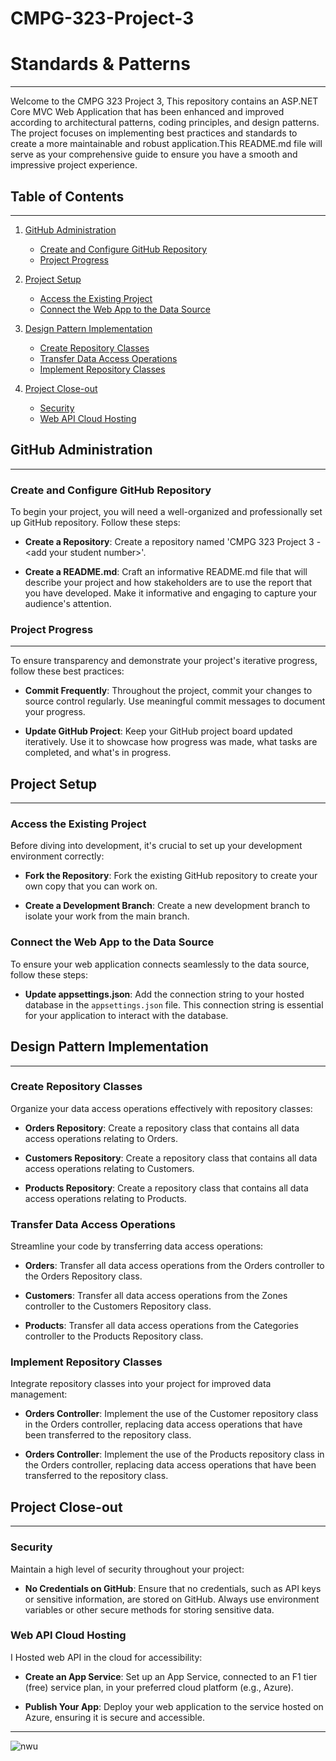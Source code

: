 # CMPG-323-Project-3
# Standards & Patterns

************************************************************************************

Welcome to the CMPG 323 Project 3, This repository contains an ASP.NET Core MVC Web Application that has been enhanced and improved according to architectural patterns, coding principles, and design patterns. The project focuses on implementing best practices and standards to create a more maintainable and robust application.This README.md file will serve as your comprehensive guide to ensure you have a smooth and impressive project experience.

## Table of Contents
************************************************************************************
1. [GitHub Administration](#github-administration)
   - [Create and Configure GitHub Repository](#create-and-configure-github-repository)
   - [Project Progress](#project-progress)

2. [Project Setup](#project-setup)
   - [Access the Existing Project](#access-the-existing-project)
   - [Connect the Web App to the Data Source](#connect-the-web-app-to-the-data-source)

3. [Design Pattern Implementation](#design-pattern-implementation)
   - [Create Repository Classes](#create-repository-classes)
   - [Transfer Data Access Operations](#transfer-data-access-operations)
   - [Implement Repository Classes](#implement-repository-classes)

4. [Project Close-out](#project-close-out)
   - [Security](#security)
   - [Web API Cloud Hosting](#web-api-cloud-hosting)

## GitHub Administration
************************************************************************************

### Create and Configure GitHub Repository

To begin your project, you will need a well-organized and professionally set up GitHub repository. Follow these steps:

- **Create a Repository**: Create a repository named 'CMPG 323 Project 3 - \<add your student number\>'.

- **Create a README.md**: Craft an informative README.md file that will describe your project and how stakeholders are to use the report that you have developed. Make it informative and engaging to capture your audience's attention.

### Project Progress
************************************************************************************

To ensure transparency and demonstrate your project's iterative progress, follow these best practices:

- **Commit Frequently**: Throughout the project, commit your changes to source control regularly. Use meaningful commit messages to document your progress.

- **Update GitHub Project**: Keep your GitHub project board updated iteratively. Use it to showcase how progress was made, what tasks are completed, and what's in progress.

## Project Setup
************************************************************************************

### Access the Existing Project


Before diving into development, it's crucial to set up your development environment correctly:

- **Fork the Repository**: Fork the existing GitHub repository to create your own copy that you can work on.

- **Create a Development Branch**: Create a new development branch to isolate your work from the main branch.

### Connect the Web App to the Data Source


To ensure your web application connects seamlessly to the data source, follow these steps:

- **Update appsettings.json**: Add the connection string to your hosted database in the `appsettings.json` file. This connection string is essential for your application to interact with the database.

## Design Pattern Implementation
************************************************************************************

### Create Repository Classes


Organize your data access operations effectively with repository classes:

- **Orders Repository**: Create a repository class that contains all data access operations relating to Orders.

- **Customers Repository**: Create a repository class that contains all data access operations relating to Customers.

- **Products Repository**: Create a repository class that contains all data access operations relating to Products.

### Transfer Data Access Operations

Streamline your code by transferring data access operations:

- **Orders**: Transfer all data access operations from the Orders controller to the Orders Repository class.

- **Customers**: Transfer all data access operations from the Zones controller to the Customers Repository class.

- **Products**: Transfer all data access operations from the Categories controller to the Products Repository class.

### Implement Repository Classes

Integrate repository classes into your project for improved data management:

- **Orders Controller**: Implement the use of the Customer repository class in the Orders controller, replacing data access operations that have been transferred to the repository class.

- **Orders Controller**: Implement the use of the Products repository class in the Orders controller, replacing data access operations that have been transferred to the repository class.

## Project Close-out
************************************************************************************

### Security

Maintain a high level of security throughout your project:

- **No Credentials on GitHub**: Ensure that no credentials, such as API keys or sensitive information, are stored on GitHub. Always use environment variables or other secure methods for storing sensitive data.

### Web API Cloud Hosting

I Hosted web API in the cloud for accessibility:

- **Create an App Service**: Set up an App Service, connected to an F1 tier (free) service plan, in your preferred cloud platform (e.g., Azure).

- **Publish Your App**: Deploy your web application to the service hosted on Azure, ensuring it is secure and accessible.
*************************************************************************
![nwu](https://github.com/Madzivhandila/CMPG-323-Project-3---30332338/assets/75025282/a0283a1d-34d9-489c-8c44-90bccfc065f6)


